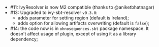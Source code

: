 * #11: IvyResolver is now M2 compatible (thanks to @aniketbhatnagar)
* #13: Upgraded to ivy-sbt-resolver `v0.3.0`:
  - adds parameter for setting region (default is Ireland);
  - adds option for allowing artifacts overwriting (default is `false`);
* #14: the code now is in `ohnosequences.sbt` package namespace. It doesn't affect usage of plugin, 
  except of using it as a library dependency;
